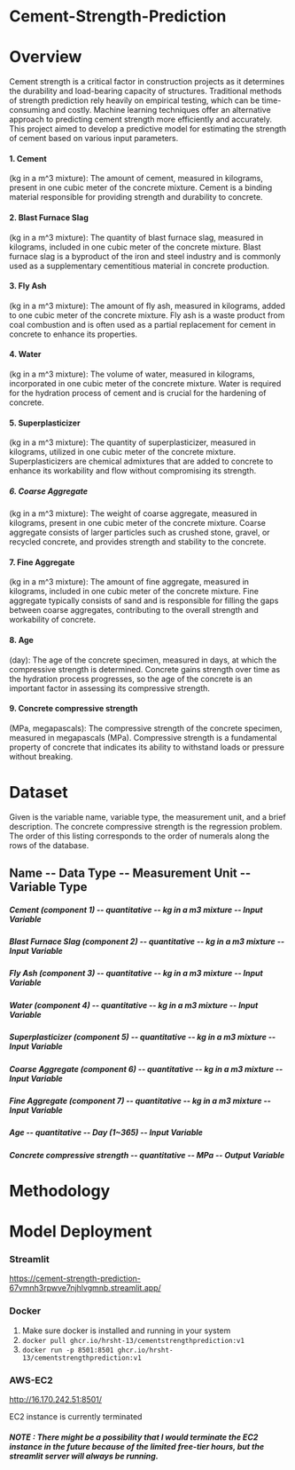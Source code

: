 # Cement-Strength-Prediction
# Overview
Cement strength is a critical factor in construction projects as it determines the durability and load-bearing capacity of structures. Traditional methods of strength prediction rely heavily on empirical testing, which can be time-consuming and costly. Machine learning techniques offer an alternative approach to predicting cement strength more efficiently and accurately. This project aimed to develop a predictive model for estimating the strength of cement based on various input parameters.

#### 1. Cement 
(kg in a m^3 mixture): The amount of cement, measured in kilograms, present in one cubic meter of the concrete mixture. Cement is a binding material responsible for providing strength and durability to concrete.

#### 2. Blast Furnace Slag 
(kg in a m^3 mixture): The quantity of blast furnace slag, measured in kilograms, included in one cubic meter of the concrete mixture. Blast furnace slag is a byproduct of the iron and steel industry and is commonly used as a supplementary cementitious material in concrete production.

#### 3. Fly Ash 
(kg in a m^3 mixture): The amount of fly ash, measured in kilograms, added to one cubic meter of the concrete mixture. Fly ash is a waste product from coal combustion and is often used as a partial replacement for cement in concrete to enhance its properties.

#### 4. Water
(kg in a m^3 mixture): The volume of water, measured in kilograms, incorporated in one cubic meter of the concrete mixture. Water is required for the hydration process of cement and is crucial for the hardening of concrete.

#### 5. Superplasticizer 
(kg in a m^3 mixture): The quantity of superplasticizer, measured in kilograms, utilized in one cubic meter of the concrete mixture. Superplasticizers are chemical admixtures that are added to concrete to enhance its workability and flow without compromising its strength.

##### 6. Coarse Aggregate
(kg in a m^3 mixture): The weight of coarse aggregate, measured in kilograms, present in one cubic meter of the concrete mixture. Coarse aggregate consists of larger particles such as crushed stone, gravel, or recycled concrete, and provides strength and stability to the concrete.

#### 7. Fine Aggregate
(kg in a m^3 mixture): The amount of fine aggregate, measured in kilograms, included in one cubic meter of the concrete mixture. Fine aggregate typically consists of sand and is responsible for filling the gaps between coarse aggregates, contributing to the overall strength and workability of concrete.

#### 8. Age
(day): The age of the concrete specimen, measured in days, at which the compressive strength is determined. Concrete gains strength over time as the hydration process progresses, so the age of the concrete is an important factor in assessing its compressive strength.

#### 9. Concrete compressive strength 
(MPa, megapascals): The compressive strength of the concrete specimen, measured in megapascals (MPa). Compressive strength is a fundamental property of concrete that indicates its ability to withstand loads or pressure without breaking.

# Dataset
Given is the variable name, variable type, the measurement unit, and a brief description. The concrete compressive strength is the regression problem. The order of this listing corresponds to the order of numerals along the rows of the database.

## Name -- Data Type -- Measurement Unit -- Variable Type

##### Cement (component 1) -- quantitative -- kg in a m3 mixture -- Input Variable

##### Blast Furnace Slag (component 2) -- quantitative -- kg in a m3 mixture -- Input Variable

##### Fly Ash (component 3) -- quantitative -- kg in a m3 mixture -- Input Variable

##### Water (component 4) -- quantitative -- kg in a m3 mixture -- Input Variable

##### Superplasticizer (component 5) -- quantitative -- kg in a m3 mixture -- Input Variable

##### Coarse Aggregate (component 6) -- quantitative -- kg in a m3 mixture -- Input Variable

##### Fine Aggregate (component 7) -- quantitative -- kg in a m3 mixture -- Input Variable

##### Age -- quantitative -- Day (1~365) -- Input Variable

##### Concrete compressive strength -- quantitative -- MPa -- Output Variable

# Methodology
# Model Deployment
 ### Streamlit 
 https://cement-strength-prediction-67vmnh3rpwve7njhlvgmnb.streamlit.app/
 
 ### Docker
 1. Make sure docker is installed and running in your system
 2. ``docker pull ghcr.io/hrsht-13/cementstrengthprediction:v1``
 3. ``docker run -p 8501:8501 ghcr.io/hrsht-13/cementstrengthprediction:v1``
    
 ### AWS-EC2
http://16.170.242.51:8501/

EC2 instance is currently terminated

##### NOTE : There might be a possibility that I would terminate the EC2 instance in the future because of the limited free-tier hours, but the streamlit server will always be running.
